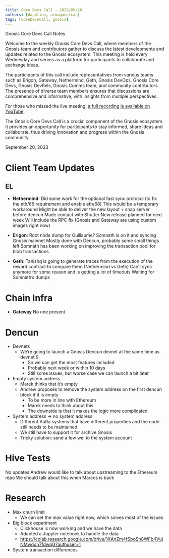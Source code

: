 ```yaml
---
title: Core Devs Call - 2023/09/20
authors: [dapplion, armaganercan]
tags: [CoreDevsCall, gnosis]
---
```


Gnosis Core Devs Call Notes

Welcome to the weekly Gnosis Core Devs Call, where members of the Gnosis team and contributors gather to discuss the latest developments and updates related to the Gnosis ecosystem. This meeting is held every Wednesday and serves as a platform for participants to collaborate and exchange ideas.

The participants of this call include representatives from various teams such as Erigon, Gateway, Nethermind, Geth, Gnosis DevOps, Gnosis Core Devs, Gnosis DevRels, Gnosis Comms team, and community contributors. The presence of diverse team members ensures that discussions are comprehensive and informative, with insights from multiple perspectives.

For those who missed the live meeting, [a full recording is available on YouTube](https://youtu.be/JauVI0_6xNM). 

The Gnosis Core Devs Call is a crucial component of the Gnosis ecosystem. It provides an opportunity for participants to stay informed, share ideas and collaborate, thus driving innovation and progress within the Gnosis community.

September 20, 2023

# Client Team Updates
## EL

* **Nethermind**: 
Did some work for the optional fast sync protocol (to fix the eth/66 requirement and enable eth/68)
This would be a temporary workaround
Might be able to deliver the new layout + snap server before dencun
Made contact with Shutter
New release planned for next week
Will include the RPC fix (Gnosis and Gateway are using custom images right now)

* **Erigon**: 
Root node dump for Guillaume?
Somnath is on it and syncing Gnosis mainnet
Mostly done with Dencun, probably some small things left
Somnath has been working on improving the transaction pool for blob transactions

* **Geth**:
Tanishq is going to generate traces from the execution of the reward contract to compare them (Nethermind vs Geth)
Can’t sync anymore for some reason and is getting a lot of timeouts
Waiting for Somnath’s dumps

# Chain Infra

* **Gateway**
No one present

# Dencun

* Devnets
  * We’re going to launch a Gnosis Dencun devnet at the same time as devnet 9
    * So we can get the most features included
    * Probably next week or within 10 days
    * Still some issues, but worse case we can launch a bit later
* Empty system address
  * Marek thinks that it’s empty
  * Andrew proposes to remove the system address on the first dencun block if it is empty
    * To be more in line with Ethereum
    * Marek needs to think about this
    * The downside is that it makes the logic more complicated
* System address -> no system address
   * Different AuRa systems that have different properties and the code still needs to be maintained
  * We still have to support it for archive Gnosis
  * Tricky solution: send a few wei to the system account


# Hive Tests

No updates
Andrew would like to talk about upstreaming to the Ethereum repo
We should talk about this when Marcos is back


# Research

* Max churn limit
  * We can set the max value right now, which solves most of the issues
* Big block experiment
  * Clickhouse is now working and we have the data
  * Adapted a Jupyter notebook to handle the data
  * https://colab.research.google.com/drive/1XAnZm4fSboSh8WFb4VujNMwqon7fdwqG?authuser=1
* System transaction differences

















